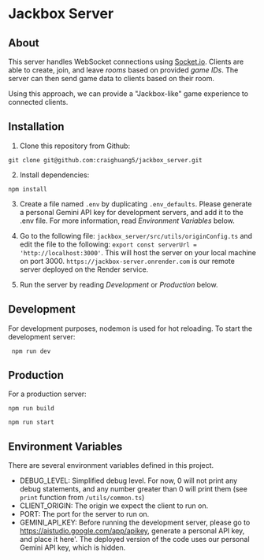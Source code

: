 # Jackbox Server

## About

This server handles WebSocket connections using [Socket.io](https://socket.io/). Clients are able to create, join, and leave *rooms* based on provided *game IDs*. The server can then send game data to clients based on their room.

Using this approach, we can provide a "Jackbox-like" game experience to connected clients.

## Installation

1) Clone this repository from Github:

```git clone git@github.com:craighuang5/jackbox_server.git```

2) Install dependencies:

```npm install```

3) Create a file named ```.env``` by duplicating ```.env_defaults```. Please generate a personal Gemini API key for development servers, and add it to the .env file. For more information, read *Environment Variables* below.

4) Go to the following file: ```jackbox_server/src/utils/originConfig.ts``` and edit the file to the following: ```export const serverUrl = 'http://localhost:3000'```. This will host the server on your local machine on port 3000. ```https://jackbox-server.onrender.com``` is our remote server deployed on the Render service.

5) Run the server by reading *Development* or *Production* below.

## Development

For development purposes, nodemon is used for hot reloading. To start the development server:

``` npm run dev```

## Production

For a production server:

```npm run build```

```npm run start```

## Environment Variables

There are several environment variables defined in this project.

- DEBUG_LEVEL: Simplified debug level. For now, 0 will not print any debug statements, and any number greater than 0 will print them (see ```print``` function from ```/utils/common.ts```)
- CLIENT_ORIGIN: The origin we expect the client to run on.
- PORT: The port for the server to run on.
- GEMINI_API_KEY: Before running the development server, please go to https://aistudio.google.com/app/apikey, generate a personal API key, and place it here'. The deployed version of the code uses our personal Gemini API key, which is hidden.
